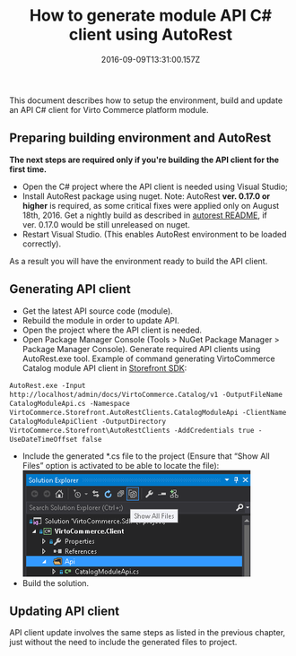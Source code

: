 ﻿---
aliases:
  - docs/vc2devguide/development-scenarios/how-to-generate-module-api-c-sharp-client
  - vc2devguide/development-scenarios/how-to-generate-module-api-c-sharp-client
  - development-scenarios/how-to-generate-module-api-c-sharp-client
  - how-to-generate-module-api-c-sharp-client
  - test12
title: How to generate module API C# client using AutoRest
description: The article describes how to generate module API C# client using AutoRest
layout: docs
date: 2016-09-09T13:31:00.157Z
priority: 5
---
This document describes how to setup the environment, build and update an API C# client for Virto Commerce platform module.

## Preparing building environment and AutoRest

**The next steps are required only if you're building the API client for the first time.**

* Open the C# project where the API client is needed using Visual Studio;
* Install AutoRest package using nuget. Note: AutoRest **ver. 0.17.0 or higher** is required, as some critical fixes were applied only on August 18th, 2016. Get a nightly build as described in <a href="https://github.com/Azure/autorest" rel="nofollow">autorest README</a>, if ver. 0.17.0 would be still unreleased on nuget.
* Restart Visual Studio. (This enables AutoRest environment to be loaded correctly).

As a result you will have the environment ready to build the API client.

## Generating API client

* Get the latest API source code (module).
* Rebuild the module in order to update API.
* Open the project where the API client is needed.
* Open Package Manager Console (Tools > NuGet Package Manager > Package Manager Console). Generate required API clients using AutoRest.exe tool. Example of command generating VirtoCommerce Catalog module API client in <a href="https://github.com/VirtoCommerce/vc-storefront" rel="nofollow">Storefront SDK</a>:

```
AutoRest.exe -Input http://localhost/admin/docs/VirtoCommerce.Catalog/v1 -OutputFileName CatalogModuleApi.cs -Namespace VirtoCommerce.Storefront.AutoRestClients.CatalogModuleApi -ClientName CatalogModuleApiClient -OutputDirectory VirtoCommerce.Storefront\AutoRestClients -AddCredentials true -UseDateTimeOffset false
```

* Include the generated *.cs file to the project (Ensure that “Show All Files” option is activated to be able to locate the file):
  ![Show all files for Client project](../../../assets/images/docs/pasted-image-5.png "Show all files for Client project")
* Build the solution.

## Updating API client

API client update involves the same steps as listed in the previous chapter, just without the need to include the generated files to project.
